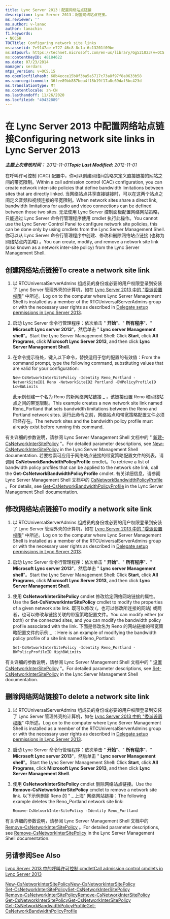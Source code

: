 ```yaml
---
title: Lync Server 2013：配置网络站点链接
description: Lync Server 2013：配置网络站点链接。
ms.reviewer: ''
ms.author: v-lanac
author: lanachin
f1.keywords:
- NOCSH
TOCTitle: Configuring network site links
ms:assetid: 7e9147ae-e727-46c8-8c1a-6c13201f09be
ms:mtpsurl: https://technet.microsoft.com/en-us/library/Gg521023(v=OCS.15)
ms:contentKeyID: 48184622
ms.date: 07/23/2014
manager: serdars
mtps_version: v=OCS.15
ms.openlocfilehash: 68b4ecce15b8f3ba5a5717c73a8f97f8a0633b58
ms.sourcegitcommit: 36fee89bb887bea4f18b19f17a8c69daf5bc423d
ms.translationtype: MT
ms.contentlocale: zh-CN
ms.lasthandoff: 11/26/2020
ms.locfileid: "49432889"
---
```

# <a name="configuring-network-site-links-in-lync-server-2013"></a><span data-ttu-id="34bdc-103">在 Lync Server 2013 中配置网络站点链接</span><span class="sxs-lookup"><span data-stu-id="34bdc-103">Configuring network site links in Lync Server 2013</span></span>

<div data-xmlns="http://www.w3.org/1999/xhtml">

<div class="topic" data-xmlns="http://www.w3.org/1999/xhtml" data-msxsl="urn:schemas-microsoft-com:xslt" data-cs="https://msdn.microsoft.com/">

<div data-asp="https://msdn2.microsoft.com/asp">



</div>

<div id="mainSection">

<div id="mainBody"><span data-ttu-id="34bdc-104">

<span> </span></span><span class="sxs-lookup"><span data-stu-id="34bdc-104">

<span> </span></span></span>

<span data-ttu-id="34bdc-105">_**主题上次修改时间：** 2012-11-01_</span><span class="sxs-lookup"><span data-stu-id="34bdc-105">_**Topic Last Modified:** 2012-11-01_</span></span>

<span data-ttu-id="34bdc-106">在呼叫许可控制 (CAC) 配置中，你可以创建网络间策略来定义直接链接的网站之间的带宽限制。</span><span class="sxs-lookup"><span data-stu-id="34bdc-106">Within a call admission control (CAC) configuration, you can create network inter-site policies that define bandwidth limitations between sites that are directly linked.</span></span> <span data-ttu-id="34bdc-107">当网络站点共享直接链接时，可以在这两个站点之间定义音频和视频连接的带宽限制。</span><span class="sxs-lookup"><span data-stu-id="34bdc-107">When network sites share a direct link, bandwidth limitations for audio and video connections can be defined between those two sites.</span></span> <span data-ttu-id="34bdc-108">无法使用 Lync Server 控制面板配置网络网站策略，只能通过 Lync Server 命令行管理程序使用 cmdlet 执行此操作。</span><span class="sxs-lookup"><span data-stu-id="34bdc-108">You cannot use the Lync Server Control Panel to configure network site policies, this can be done only by using cmdlets from the Lync Server Management Shell.</span></span> <span data-ttu-id="34bdc-109">你可以从 Lync Server 命令行管理程序中创建、修改和删除网络站点链接 (也称为网络站点内策略) 。</span><span class="sxs-lookup"><span data-stu-id="34bdc-109">You can create, modify, and remove a network site link (also known as a network inter-site policy) from the Lync Server Management Shell.</span></span>

<div>

## <a name="to-create-a-network-site-link"></a><span data-ttu-id="34bdc-110">创建网络站点链接</span><span class="sxs-lookup"><span data-stu-id="34bdc-110">To create a network site link</span></span>

1.  <span data-ttu-id="34bdc-111">以 RTCUniversalServerAdmins 组成员的身份或必要的用户权限登录到安装了 Lync Server 管理外壳的计算机，如在 [Lync Server 2013 中的 "委派设置权限](lync-server-2013-delegate-setup-permissions.md)" 中所述。</span><span class="sxs-lookup"><span data-stu-id="34bdc-111">Log on to the computer where Lync Server Management Shell is installed as a member of the RTCUniversalServerAdmins group or with the necessary user rights as described in [Delegate setup permissions in Lync Server 2013](lync-server-2013-delegate-setup-permissions.md).</span></span>

2.  <span data-ttu-id="34bdc-112">启动 Lync Server 命令行管理程序：依次单击 " **开始**"、" **所有程序**"、" **Microsoft Lync server 2013**"，然后单击 " **Lync server Management shell**"。</span><span class="sxs-lookup"><span data-stu-id="34bdc-112">Start the Lync Server Management Shell: Click **Start**, click **All Programs**, click **Microsoft Lync Server 2013**, and then click **Lync Server Management Shell**.</span></span>

3.  <span data-ttu-id="34bdc-113">在命令提示符处，键入以下命令，替换适用于您的配置的有效值：</span><span class="sxs-lookup"><span data-stu-id="34bdc-113">From the command prompt, type the following command, substituting values that are valid for your configuration:</span></span>
    
        New-CsNetworkInterSitePolicy -Identity Reno_Portland -NetworkSiteID1 Reno -NetworkSiteID2 Portland -BWPolicyProfileID LowBWLimits
    
    <span data-ttu-id="34bdc-114">此示例创建一个名为 Reno 的新网络网站链接 \_ ，该链接设置 Reno 和网络站点之间的带宽限制。</span><span class="sxs-lookup"><span data-stu-id="34bdc-114">This example creates a new network site link named Reno\_Portland that sets bandwidth limitations between the Reno and Portland network sites.</span></span> <span data-ttu-id="34bdc-115">运行此命令之前，网络站点和带宽策略配置文件必须已经存在。</span><span class="sxs-lookup"><span data-stu-id="34bdc-115">The network sites and the bandwidth policy profile must already exist before running this command.</span></span>

<span data-ttu-id="34bdc-116">有关详细的参数说明，请参阅 Lync Server Management Shell 文档中的 " [新建-CsNetworkInterSitePolicy](https://docs.microsoft.com/powershell/module/skype/New-CsNetworkInterSitePolicy) "。</span><span class="sxs-lookup"><span data-stu-id="34bdc-116">For detailed parameter descriptions, see [New-CsNetworkInterSitePolicy](https://docs.microsoft.com/powershell/module/skype/New-CsNetworkInterSitePolicy) in the Lync Server Management Shell documentation.</span></span> <span data-ttu-id="34bdc-117">若要检索可应用于网络站点链接的带宽策略配置文件的列表，请调用 **CsNetworkBandwidthPolicyProfile** cmdlet。</span><span class="sxs-lookup"><span data-stu-id="34bdc-117">To retrieve a list of bandwidth policy profiles that can be applied to the network site link, call the **Get-CsNetworkBandwidthPolicyProfile** cmdlet.</span></span> <span data-ttu-id="34bdc-118">有关详细信息，请参阅 Lync Server Management Shell 文档中的 [CsNetworkBandwidthPolicyProfile](https://docs.microsoft.com/powershell/module/skype/Get-CsNetworkBandwidthPolicyProfile) 。</span><span class="sxs-lookup"><span data-stu-id="34bdc-118">For details, see [Get-CsNetworkBandwidthPolicyProfile](https://docs.microsoft.com/powershell/module/skype/Get-CsNetworkBandwidthPolicyProfile) in the Lync Server Management Shell documentation.</span></span>

</div>

<div>

## <a name="to-modify-a-network-site-link"></a><span data-ttu-id="34bdc-119">修改网络站点链接</span><span class="sxs-lookup"><span data-stu-id="34bdc-119">To modify a network site link</span></span>

1.  <span data-ttu-id="34bdc-120">以 RTCUniversalServerAdmins 组成员的身份或必要的用户权限登录到安装了 Lync Server 管理外壳的计算机，如在 [Lync Server 2013 中的 "委派设置权限](lync-server-2013-delegate-setup-permissions.md)" 中所述。</span><span class="sxs-lookup"><span data-stu-id="34bdc-120">Log on to the computer where Lync Server Management Shell is installed as a member of the RTCUniversalServerAdmins group or with the necessary user rights as described in [Delegate setup permissions in Lync Server 2013](lync-server-2013-delegate-setup-permissions.md).</span></span>

2.  <span data-ttu-id="34bdc-121">启动 Lync Server 命令行管理程序：依次单击 " **开始**"、" **所有程序**"、" **Microsoft Lync server 2013**"，然后单击 " **Lync server Management shell**"。</span><span class="sxs-lookup"><span data-stu-id="34bdc-121">Start the Lync Server Management Shell: Click **Start**, click **All Programs**, click **Microsoft Lync Server 2013**, and then click **Lync Server Management Shell**.</span></span>

3.  <span data-ttu-id="34bdc-122">使用 **CsNetworkInterSitePolicy** cmdlet 修改给定网络网站链接的属性。</span><span class="sxs-lookup"><span data-stu-id="34bdc-122">Use the **Set-CsNetworkInterSitePolicy** cmdlet to modify the properties of a given network site link.</span></span> <span data-ttu-id="34bdc-123">既可以修改 (，也可以修改所连接的网站) 或两者，也可以修改与链接关联的带宽策略配置文件。</span><span class="sxs-lookup"><span data-stu-id="34bdc-123">You can modify either (or both) or the connected sites, and you can modify the bandwidth policy profile associated with the link.</span></span> <span data-ttu-id="34bdc-124">下面是修改名为 Reno 的网站链接的带宽策略配置文件的示例 \_ ：</span><span class="sxs-lookup"><span data-stu-id="34bdc-124">Here is an example of modifying the bandwidth policy profile of a site link named Reno\_Portland:</span></span>
    
        Set-CsNetworkInterSitePolicy -Identity Reno_Portland -BWPolicyProfileID HighBWLimits

<span data-ttu-id="34bdc-125">有关详细的参数说明，请参阅 Lync Server Management Shell 文档中的 " [设置 CsNetworkInterSitePolicy](https://docs.microsoft.com/powershell/module/skype/Set-CsNetworkInterSitePolicy) "。</span><span class="sxs-lookup"><span data-stu-id="34bdc-125">For detailed parameter descriptions, see [Set-CsNetworkInterSitePolicy](https://docs.microsoft.com/powershell/module/skype/Set-CsNetworkInterSitePolicy) in the Lync Server Management Shell documentation.</span></span>

</div>

<div>

## <a name="to-delete-a-network-site-link"></a><span data-ttu-id="34bdc-126">删除网络网站链接</span><span class="sxs-lookup"><span data-stu-id="34bdc-126">To delete a network site link</span></span>

1.  <span data-ttu-id="34bdc-127">以 RTCUniversalServerAdmins 组成员的身份或必要的用户权限登录到安装了 Lync Server 管理外壳的计算机，如在 [Lync Server 2013 中的 "委派设置权限](lync-server-2013-delegate-setup-permissions.md)" 中所述。</span><span class="sxs-lookup"><span data-stu-id="34bdc-127">Log on to the computer where Lync Server Management Shell is installed as a member of the RTCUniversalServerAdmins group or with the necessary user rights as described in [Delegate setup permissions in Lync Server 2013](lync-server-2013-delegate-setup-permissions.md).</span></span>

2.  <span data-ttu-id="34bdc-128">启动 Lync Server 命令行管理程序：依次单击 " **开始**"、" **所有程序**"、" **Microsoft Lync server 2013**"，然后单击 " **Lync server Management shell**"。</span><span class="sxs-lookup"><span data-stu-id="34bdc-128">Start the Lync Server Management Shell: Click **Start**, click **All Programs**, click **Microsoft Lync Server 2013**, and then click **Lync Server Management Shell**.</span></span>

3.  <span data-ttu-id="34bdc-129">使用 **CsNetworkInterSitePolicy** cmdlet 删除网络站点链接。</span><span class="sxs-lookup"><span data-stu-id="34bdc-129">Use the **Remove-CsNetworkInterSitePolicy** cmdlet to remove a network site link.</span></span> <span data-ttu-id="34bdc-130">以下示例删除 Reno 的 " \_ 上海" 网络网站链接：</span><span class="sxs-lookup"><span data-stu-id="34bdc-130">The following example deletes the Reno\_Portland network site link:</span></span>
    
        Remove-CsNetworkInterSitePolicy -Identity Reno_Portland

<span data-ttu-id="34bdc-131">有关详细的参数说明，请参阅 Lync Server Management Shell 文档中的 [Remove-CsNetworkInterSitePolicy](https://docs.microsoft.com/powershell/module/skype/Remove-CsNetworkInterSitePolicy) 。</span><span class="sxs-lookup"><span data-stu-id="34bdc-131">For detailed parameter descriptions, see [Remove-CsNetworkInterSitePolicy](https://docs.microsoft.com/powershell/module/skype/Remove-CsNetworkInterSitePolicy) in the Lync Server Management Shell documentation.</span></span>

</div>

<div>

## <a name="see-also"></a><span data-ttu-id="34bdc-132">另请参阅</span><span class="sxs-lookup"><span data-stu-id="34bdc-132">See Also</span></span>


[<span data-ttu-id="34bdc-133">Lync Server 2013 中的呼叫许可控制 cmdlet</span><span class="sxs-lookup"><span data-stu-id="34bdc-133">Call admission control cmdlets in Lync Server 2013</span></span>](https://docs.microsoft.com/powershell/module/skype/)  


[<span data-ttu-id="34bdc-134">New-CsNetworkInterSitePolicy</span><span class="sxs-lookup"><span data-stu-id="34bdc-134">New-CsNetworkInterSitePolicy</span></span>](https://docs.microsoft.com/powershell/module/skype/New-CsNetworkInterSitePolicy)  
[<span data-ttu-id="34bdc-135">Set-CsNetworkInterSitePolicy</span><span class="sxs-lookup"><span data-stu-id="34bdc-135">Set-CsNetworkInterSitePolicy</span></span>](https://docs.microsoft.com/powershell/module/skype/Set-CsNetworkInterSitePolicy)  
[<span data-ttu-id="34bdc-136">Remove-CsNetworkInterSitePolicy</span><span class="sxs-lookup"><span data-stu-id="34bdc-136">Remove-CsNetworkInterSitePolicy</span></span>](https://docs.microsoft.com/powershell/module/skype/Remove-CsNetworkInterSitePolicy)  
[<span data-ttu-id="34bdc-137">Get-CsNetworkInterSitePolicy</span><span class="sxs-lookup"><span data-stu-id="34bdc-137">Get-CsNetworkInterSitePolicy</span></span>](https://docs.microsoft.com/powershell/module/skype/Get-CsNetworkInterSitePolicy)  
[<span data-ttu-id="34bdc-138">Get-CsNetworkBandwidthPolicyProfile</span><span class="sxs-lookup"><span data-stu-id="34bdc-138">Get-CsNetworkBandwidthPolicyProfile</span></span>](https://docs.microsoft.com/powershell/module/skype/Get-CsNetworkBandwidthPolicyProfile)  
  

<span data-ttu-id="34bdc-139"></div>

</div>

<span> </span>

</div>

</div>

</span><span class="sxs-lookup"><span data-stu-id="34bdc-139"></div>

</div>

<span> </span>

</div>

</div>

</span></span></div>

